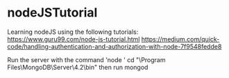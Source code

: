 # nodeJSTutorial
Learning nodeJS using the following tutorials:
https://www.guru99.com/node-js-tutorial.html
https://medium.com/quick-code/handling-authentication-and-authorization-with-node-7f9548fedde8

Run the server with the command 'node <filename>'
cd "\Program Files\MongoDB\Server\4.2\bin" then run mongod